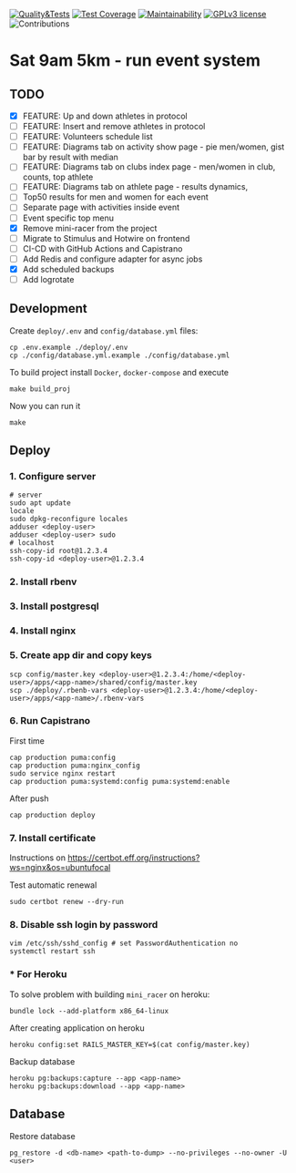 [![Quality&Tests](https://github.com/vol1ura/Sat_9am_5km/actions/workflows/rubyonrails.yml/badge.svg)](https://github.com/vol1ura/Sat_9am_5km/actions/workflows/rubyonrails.yml)
[![Test Coverage](https://api.codeclimate.com/v1/badges/5f0c800f5880bee344af/test_coverage)](https://codeclimate.com/github/vol1ura/Sat_9am_5km/test_coverage)
[![Maintainability](https://api.codeclimate.com/v1/badges/5f0c800f5880bee344af/maintainability)](https://codeclimate.com/github/vol1ura/Sat_9am_5km/maintainability)
[![GPLv3 license](https://img.shields.io/badge/License-GPLv3-blue.svg)](http://perso.crans.org/besson/LICENSE.html)
![Contributions](https://img.shields.io/badge/Contributions-Welcome-brightgreen)

# Sat 9am 5km - run event system

## TODO

- [x] FEATURE: Up and down athletes in protocol
- [ ] FEATURE: Insert and remove athletes in protocol
- [ ] FEATURE: Volunteers schedule list
- [ ] FEATURE: Diagrams tab on activity show page - pie men/women, gist bar by result with median
- [ ] FEATURE: Diagrams tab on clubs index page - men/women in club, counts, top athlete
- [ ] FEATURE: Diagrams tab on athlete page - results dynamics, 
- [ ] Top50 results for men and women for each event
- [ ] Separate page with activities inside event
- [ ] Event specific top menu
- [x] Remove mini-racer from the project
- [ ] Migrate to Stimulus and Hotwire on frontend
- [ ] CI-CD with GitHub Actions and Capistrano
- [ ] Add Redis and configure adapter for async jobs
- [x] Add scheduled backups
- [ ] Add logrotate

## Development

Create `deploy/.env` and `config/database.yml` files:
```shell
cp .env.example ./deploy/.env
cp ./config/database.yml.example ./config/database.yml
```

To build project install `Docker`, `docker-compose` and execute
```shell
make build_proj
```

Now you can run it
```shell
make
```

## Deploy

### 1. Configure server

```shell
# server
sudo apt update
locale
sudo dpkg-reconfigure locales
adduser <deploy-user>
adduser <deploy-user> sudo
# localhost
ssh-copy-id root@1.2.3.4
ssh-copy-id <deploy-user>@1.2.3.4
```
### 2. Install rbenv

### 3. Install postgresql

### 4. Install nginx

### 5. Create app dir and copy keys

```shell
scp config/master.key <deploy-user>@1.2.3.4:/home/<deploy-user>/apps/<app-name>/shared/config/master.key
scp ./deploy/.rbenb-vars <deploy-user>@1.2.3.4:/home/<deploy-user>/apps/<app-name>/.rbenv-vars
```

### 6. Run Capistrano
First time
```shell
cap production puma:config
cap production puma:nginx_config
sudo service nginx restart
cap production puma:systemd:config puma:systemd:enable
```

After push
```shell
cap production deploy
```

### 7. Install certificate
Instructions on https://certbot.eff.org/instructions?ws=nginx&os=ubuntufocal

Test automatic renewal
```shell
sudo certbot renew --dry-run
```

### 8. Disable ssh login by password
```shell
vim /etc/ssh/sshd_config # set PasswordAuthentication no
systemctl restart ssh
```

### * For Heroku

To solve problem with building `mini_racer` on heroku:
```shell
bundle lock --add-platform x86_64-linux
```

After creating application on heroku
```shell
heroku config:set RAILS_MASTER_KEY=$(cat config/master.key)
```

Backup database
```shell
heroku pg:backups:capture --app <app-name>
heroku pg:backups:download --app <app-name>
```

## Database

Restore database
```shell
pg_restore -d <db-name> <path-to-dump> --no-privileges --no-owner -U <user>
```
